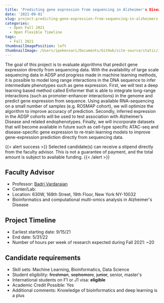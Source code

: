 ```yaml
---
title: 'Predicting gene expression from sequencing in Alzheimer's Disease'
date: '2021-09-01'
slug: project-predicting-gene-expression-from-sequencing-in-alzheimers-disease
categories:
  - Open Fall 2021 
  - Open Flexible Timeline
tags:
  - Fall 2021
thumbnailImagePosition: left
thumbnailImage: /Users/ipekensari/Documents/GitHub/site-source/static/img/construction.png
---
```

The goal of this project is to evaluate algorithms that predict gene expression directly from sequencing data. With the availability of large scale sequencing data in ADSP and progress made in machine learning methods, it is possible to model long range interactions in the DNA sequence to infer intermediate phenotypes such as gene expression. First, we will test a deep learning based method called Enformer that is able to integrate long-range interactions (such as promoter-enhancer interactions) in the genome and predict gene expression from sequence. Using available RNA-sequencing on a small number of samples (e.g. ROSMAP cohort), we will optimize the algorithm to improve accuracy of prediction. Secondly, inferred expression in the ADSP cohorts will be used to test association with Alzheimer’s Disease and related endophenotypes. Finally, we will incorporate datasets that will become available in future such as cell-type specific ATAC-seq and disease-specific gene expression to re-train learning models to improve gene-expression prediction directly from sequencing data.

<!--more-->

{{< alert success >}}
Selected candidate(s) can receive a stipend directly from the faculty advisor. This is not a guarantee of payment, and the total amount is subject to available funding.
{{< /alert >}}

## Faculty Advisor
+ Professor: [Badri Vardarajan](http://www.columbianeuroresearch.org/taub/faculty-vardarajan.html)
+ Center/Lab: 
+ Location: 630W, 168th Street, 19th Floor, New York NY-10032
+ Bioinformatics and computational multi-omics analysis in Alzheimer's Disease

## Project Timeline
+ Earliest starting date: 9/15/21
+ End date: 5/31/22
+ Number of hours per week of research expected during Fall 2021: ~20

## Candidate requirements
+ Skill sets: Machine Learning, Bioinformatics, Data Science
+ Student eligibility: ~~freshman~~, ~~sophomore~~, ~~junior~~, senior, master's
+ International students on F1 or J1 visa: **eligible**
+ Academic Credit Possible: Yes
+ Additional comments: Knowledge of bioinformatics and deep learning is a plus

